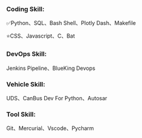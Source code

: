 <!--## Hi there 👋-->

<!--
**luojiaaoo/luojiaaoo** is a ✨ _special_ ✨ repository because its `README.md` (this file) appears on your GitHub profile.

Here are some ideas to get you started:

- 🔭 I’m currently working on ...
- 🌱 I’m currently learning ...
- 👯 I’m looking to collaborate on ...
- 🤔 I’m looking for help with ...
- 💬 Ask me about ...
- 📫 How to reach me: ...
- 😄 Pronouns: ...
- ⚡ Fun fact: ...
-->

### Coding Skill:

✅️Python、SQL、Bash Shell、Plotly Dash、Makefile

⭐CSS、Javascript、C、Bat

### DevOps Skill:

Jenkins Pipeline、BlueKing Devops

### Vehicle Skill:

UDS、CanBus Dev For Python、Autosar

### Tool Skill:

Git、Mercurial、Vscode、Pycharm
